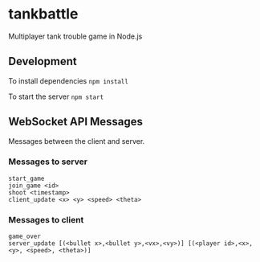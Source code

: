 # tankbattle
Multiplayer tank trouble game in Node.js

## Development

To install dependencies
`npm install`

To start the server
`npm start`

## WebSocket API Messages

Messages between the client and server.

### Messages to server

```
start_game
join_game <id>
shoot <timestamp>
client_update <x> <y> <speed> <theta>
```

### Messages to client

```
game_over
server_update [(<bullet x>,<bullet y>,<vx>,<vy>)] [(<player id>,<x>,<y>, <speed>, <theta>)]
```
